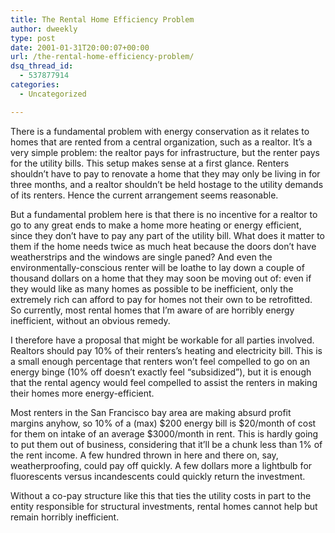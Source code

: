 ```yaml
---
title: The Rental Home Efficiency Problem
author: dweekly
type: post
date: 2001-01-31T20:00:07+00:00
url: /the-rental-home-efficiency-problem/
dsq_thread_id:
  - 537877914
categories:
  - Uncategorized

---
```

There is a fundamental problem with energy conservation as it relates to homes that are rented from a central organization, such as a realtor. It&#8217;s a very simple problem: the realtor pays for infrastructure, but the renter pays for the utility bills. This setup makes sense at a first glance. Renters shouldn&#8217;t have to pay to renovate a home that they may only be living in for three months, and a realtor shouldn&#8217;t be held hostage to the utility demands of its renters. Hence the current arrangement seems reasonable.

But a fundamental problem here is that there is no incentive for a realtor to go to any great ends to make a home more heating or energy efficient, since they don&#8217;t have to pay any part of the utility bill. What does it matter to them if the home needs twice as much heat because the doors don&#8217;t have weatherstrips and the windows are single paned? And even the environmentally-conscious renter will be loathe to lay down a couple of thousand dollars on a home that they may soon be moving out of: even if they would like as many homes as possible to be inefficient, only the extremely rich can afford to pay for homes not their own to be retrofitted. So currently, most rental homes that I&#8217;m aware of are horribly energy inefficient, without an obvious remedy.

I therefore have a proposal that might be workable for all parties involved. Realtors should pay 10% of their renters&#8217;s heating and electricity bill. This is a small enough percentage that renters won&#8217;t feel compelled to go on an energy binge (10% off doesn&#8217;t exactly feel &#8220;subsidized&#8221;), but it is enough that the rental agency would feel compelled to assist the renters in making their homes more energy-efficient.

Most renters in the San Francisco bay area are making absurd profit margins anyhow, so 10% of a (max) $200 energy bill is $20/month of cost for them on intake of an average $3000/month in rent. This is hardly going to put them out of business, considering that it&#8217;ll be a chunk less than 1% of the rent income. A few hundred thrown in here and there on, say, weatherproofing, could pay off quickly. A few dollars more a lightbulb for fluorescents versus incandescents could quickly return the investment.

Without a co-pay structure like this that ties the utility costs in part to the entity responsible for structural investments, rental homes cannot help but remain horribly inefficient.